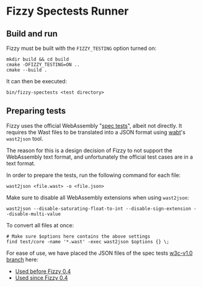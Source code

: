 # Fizzy Spectests Runner

## Build and run

Fizzy must be built with the `FIZZY_TESTING` option turned on:
```shell script
mkdir build && cd build
cmake -DFIZZY_TESTING=ON ..
cmake --build .
```

It can then be executed:
```shell script
bin/fizzy-spectests <test directory>
```

## Preparing tests

Fizzy uses the official WebAssembly "[spec tests]", albeit not directly.
It requires the Wast files to be translated into a JSON format using [wabt]'s `wast2json` tool.

The reason for this is a design decision of Fizzy to not support the WebAssembly text format, and unfortunately
the official test cases are in a text format.

In order to prepare the tests, run the following command for each file:
```shell script
wast2json <file.wast> -o <file.json>
```

Make sure to disable all WebAssembly extensions when using `wast2json`:
```shell script
wast2json --disable-saturating-float-to-int --disable-sign-extension --disable-multi-value
```

To convert all files at once:
```shell script
# Make sure $options here contains the above settings
find test/core -name '*.wast' -exec wast2json $options {} \;
```

For ease of use, we have placed the JSON files of the spec tests [w3c-v1.0 branch] here:
- [Used before Fizzy 0.4](https://github.com/wasmx/wasm-spec/tree/w3c-1.0-jsontests-20200313/test/core/json)
- [Used since Fizzy 0.4](https://github.com/wasmx/wasm-spec/tree/w3c-1.0-jsontests-20200813/test/core/json)

[spec tests]: https://github.com/WebAssembly/spec/tree/master/test/core
[w3c-v1.0 branch]: https://github.com/WebAssembly/spec/tree/w3c-1.0/test/core
[wabt]: https://github.com/WebAssembly/wabt
